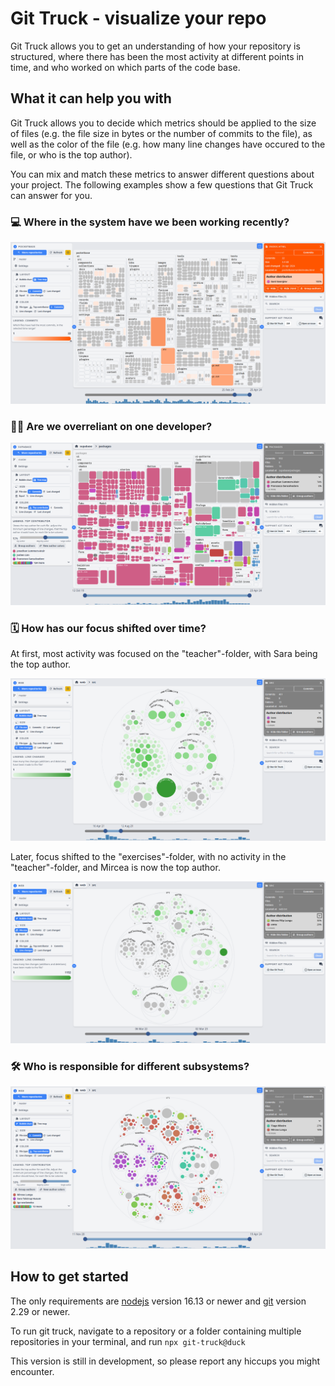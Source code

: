 # Git Truck - visualize your repo

Git Truck allows you to get an understanding of how your repository is structured, where there has been the most activity at different points in time, and who worked on which parts of the code base.

## What it can help you with

Git Truck allows you to decide which metrics should be applied to the size of files (e.g. the file size in bytes or the number of commits to the file), as well as the color of the file (e.g. how many line changes have occured to the file, or who is the top author).

You can mix and match these metrics to answer different questions about your project. The following examples show a few questions that Git Truck can answer for you.

### 💻 Where in the system have we been working recently?

![pocketbase](./teaser-images/pocketbase.png)

### 👨‍💻 Are we overreliant on one developer?

![supabase](./teaser-images/supabase.png)

### 🗓️ How has our focus shifted over time?

At first, most activity was focused on the "teacher"-folder, with Sara being the top author.

![web2](./teaser-images/web2.png)

Later, focus shifted to the "exercises"-folder, with no activity in the "teacher"-folder, and Mircea is now the top author.

![web1](./teaser-images/web1.png)

### 🛠️ Who is responsible for different subsystems?

![topauth](./teaser-images/topauth.png)

## How to get started

The only requirements are [nodejs](https://nodejs.org/en/) version 16.13 or newer and [git](https://git-scm.com/downloads) version 2.29 or newer.

To run git truck, navigate to a repository or a folder containing multiple repositories in your terminal, and run `npx git-truck@duck`

This version is still in development, so please report any hiccups you might encounter.